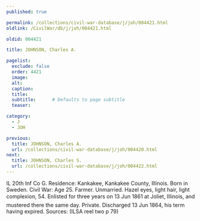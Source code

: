 ```yaml
---
published: true

permalink: /collections/civil-war-database/j/joh/004421.html
oldlink: /CivilWar/db/j/joh/004421.html

oldid: 004421

title: JOHNSON, Charles A.

pagelist:
  exclude: false
  order: 4421
  image: 
  alt:
  caption:
  title:
  subtitle:      # Defaults to page subtitle
  teaser:

category: 
  - J 
  - JOH

previous:
  title: JOHNSON, Charles A.
  url: /collections/civil-war-database/j/joh/004420.html  
next:
  title: JOHNSON, Charles S.
  url: /collections/civil-war-database/j/joh/004422.html   
---
```

IL 20th Inf Co G. Residence: Kankakee, Kankakee County, Illinois. Born in Sweden. Civil War: Age 25. Farmer. Unmarried. Hazel eyes, light hair, light complexion, 5&#146;4&#148;. Enlisted for three years on 13 Jun 1861 at Joliet, Illinois, and mustered there the same day. Private. Discharged 13 Jun 1864, his term having expired. Sources: (ILSA reel two p 79)